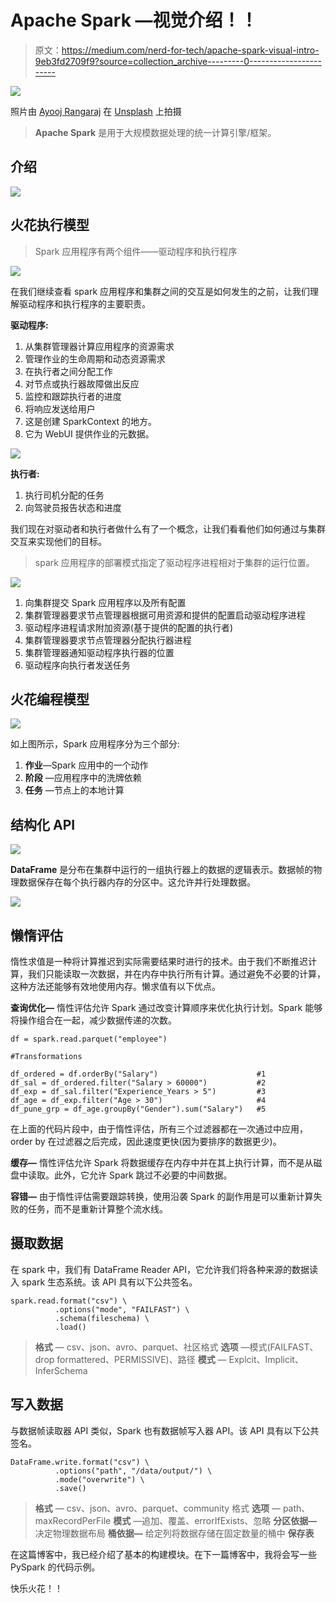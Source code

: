 # Apache Spark —视觉介绍！！

> 原文：<https://medium.com/nerd-for-tech/apache-spark-visual-intro-9eb3fd2709f9?source=collection_archive---------0----------------------->

![](img/748dd9f036971bb9f9c33ceedd823641.png)

照片由 [Ayooj Rangaraj](https://unsplash.com/@ayooj?utm_source=unsplash&utm_medium=referral&utm_content=creditCopyText) 在 [Unsplash](https://unsplash.com/s/photos/spark?utm_source=unsplash&utm_medium=referral&utm_content=creditCopyText) 上拍摄

> **Apache Spark** 是用于大规模数据处理的统一计算引擎/框架。

## 介绍

![](img/543fda8cf3d7b70f7ba4984d060eaafd.png)

## 火花执行模型

> Spark 应用程序有两个组件——驱动程序和执行程序

![](img/6a8fd6d4c56feb9397a2a5e0415221ff.png)

在我们继续查看 spark 应用程序和集群之间的交互是如何发生的之前，让我们理解驱动程序和执行程序的主要职责。

**驱动程序:**

1.  从集群管理器计算应用程序的资源需求
2.  管理作业的生命周期和动态资源需求
3.  在执行者之间分配工作
4.  对节点或执行器故障做出反应
5.  监控和跟踪执行者的进度
6.  将响应发送给用户
7.  这是创建 SparkContext 的地方。
8.  它为 WebUI 提供作业的元数据。

![](img/b4a59df2b9977a74beeb61d62f213b2a.png)

**执行者:**

1.  执行司机分配的任务
2.  向驾驶员报告状态和进度

我们现在对驱动者和执行者做什么有了一个概念，让我们看看他们如何通过与集群交互来实现他们的目标。

> spark 应用程序的部署模式指定了驱动程序进程相对于集群的运行位置。

![](img/d0272739e1711af6318bf8bafad7c80e.png)

1.  向集群提交 Spark 应用程序以及所有配置
2.  集群管理器要求节点管理器根据可用资源和提供的配置启动驱动程序进程
3.  驱动程序进程请求附加资源(基于提供的配置的执行者)
4.  集群管理器要求节点管理器分配执行器进程
5.  集群管理器通知驱动程序执行器的位置
6.  驱动程序向执行者发送任务

## 火花编程模型

![](img/5baa410bbafd26625056acfd69845734.png)

如上图所示，Spark 应用程序分为三个部分:

1.  **作业**—Spark 应用中的一个动作
2.  **阶段** —应用程序中的洗牌依赖
3.  **任务** —节点上的本地计算

## 结构化 API

![](img/01bdb83587f01d77e25c3b96967de009.png)

**DataFrame** 是分布在集群中运行的一组执行器上的数据的逻辑表示。数据帧的物理数据保存在每个执行器内存的分区中。这允许并行处理数据。

![](img/ccc8224771588d1008a89d58df2ad589.png)

## 懒惰评估

惰性求值是一种将计算推迟到实际需要结果时进行的技术。由于我们不断推迟计算，我们只能读取一次数据，并在内存中执行所有计算。通过避免不必要的计算，这种方法还能够有效地使用内存。懒求值有以下优点。

**查询优化—** 惰性评估允许 Spark 通过改变计算顺序来优化执行计划。Spark 能够将操作组合在一起，减少数据传递的次数。

```
df = spark.read.parquet("employee")

#Transformations

df_ordered = df.orderBy("Salary")                      #1
df_sal = df_ordered.filter("Salary > 60000")           #2
df_exp = df_sal.filter("Experience_Years > 5")         #3
df_age = df_exp.filter("Age > 30")                     #4
df_pune_grp = df_age.groupBy("Gender").sum("Salary")   #5 
```

在上面的代码片段中，由于惰性评估，所有三个过滤器都在一次通过中应用，order by 在过滤器之后完成，因此速度更快(因为要排序的数据更少)。

**缓存—** 惰性评估允许 Spark 将数据缓存在内存中并在其上执行计算，而不是从磁盘中读取。此外，它允许 Spark 跳过不必要的中间数据。

**容错—** 由于惰性评估需要跟踪转换，使用沿袭 Spark 的副作用是可以重新计算失败的任务，而不是重新计算整个流水线。

## 摄取数据

在 spark 中，我们有 DataFrame Reader API，它允许我们将各种来源的数据读入 spark 生态系统。该 API 具有以下公共签名。

```
spark.read.format("csv") \ 
          .options("mode", "FAILFAST") \
          .schema(fileschema) \ 
          .load()
```

> **格式** — csv、json、avro、parquet、社区格式
> **选项** —模式(FAILFAST、drop formattered、PERMISSIVE)、路径
> **模式** — Explcit、Implicit、InferSchema

## 写入数据

与数据帧读取器 API 类似，Spark 也有数据帧写入器 API。该 API 具有以下公共签名。

```
DataFrame.write.format("csv") \ 
          .options("path", "/data/output/") \
          .mode("overwrite") \ 
          .save()
```

> **格式** — csv、json、avro、parquet、community 格式
> **选项** — path、maxRecordPerFile
> **模式** —追加、覆盖、errorIfExists、忽略
> **分区依据—** 决定物理数据布局 **桶依据—** 给定列将数据存储在固定数量的桶中 **保存表**

在这篇博客中，我已经介绍了基本的构建模块。在下一篇博客中，我将会写一些 PySpark 的代码示例。

快乐火花！！
